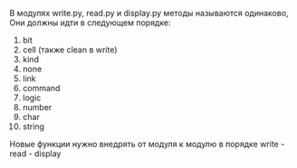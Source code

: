 В модулях write.py, read.py и display.py методы называются одинаково,
Они должны идти в следующем порядке:

1. bit
2. cell (также clean в write)
3. kind
4. none
5. link
6. command
7. logic
8. number
9. char
10. string

Новые функции нужно внедрять от модуля к модулю в порядке write - 
read - display